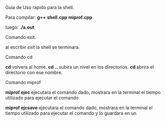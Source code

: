 Guia de Uso rapido para la shell.

Para compilar: 
**g++ shell.cpp miprof.cpp**

luego:
**./a.out**

Comando exit.

al escribir *exit* la shell se terminara.

Comando cd

**cd** volvera al home.
**cd ..** subira un nivel en los directorios.
**cd <nombre>** abrira el directorio con ese nombre.

Comando miprof

**miprof ejec <comando> <argumentos>** ejecutara el comando dado, mostrara en la terminal el tiempo utilizado para ejecutar el comando

**miprof ejcsave <nombre> <comando> <argumentos>** ejecutara el comando dado, mostrara en la terminal el tiempo utilizado para ejecutar el comando y lo guardara en un 